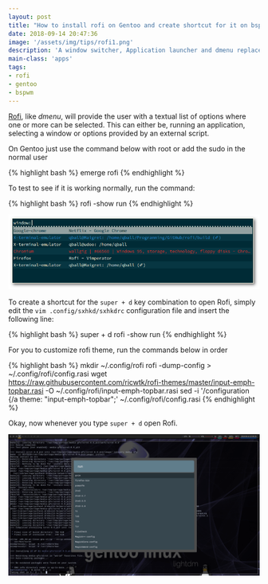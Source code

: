 ```yaml
---
layout: post
title: "How to install rofi on Gentoo and create shortcut for it on bspwm"
date: 2018-09-14 20:47:36
image: '/assets/img/tips/rofi1.png'
description: 'A window switcher, Application launcher and dmenu replacement.'
main-class: 'apps'
tags:
- rofi
- gentoo
- bspwm
---
```


[Rofi](https://github.com/DaveDavenport/rofi/), like *dmenu*, will provide the user with a textual list of options where one or more can be selected. This can either be, running an application, selecting a window or options provided by an external script.

On Gentoo just use the command below with root or add the sudo in the normal user

{% highlight bash %}
emerge rofi
{% endhighlight %}

To test to see if it is working normally, run the command:

{% highlight bash %}
rofi -show run
{% endhighlight %}

![Rofi](/assets/img/tips/rofi1.png "Rofi")

To create a shortcut for the `super + d` key combination to open Rofi, simply edit the `vim .config/sxhkd/sxhkdrc` configuration file and insert the following line:

{% highlight bash %}
super + d
	rofi -show run
{% endhighlight %}

For you to customize rofi theme, run the commands below in order

{% highlight bash %}
mkdir ~/.config/rofi
rofi -dump-config > ~/.config/rofi/config.rasi
wget https://raw.githubusercontent.com/ricwtk/rofi-themes/master/input-emph-topbar.rasi -O 
~/.config/rofi/input-emph-topbar.rasi
sed -i '/configuration {/a theme:  "input-emph-topbar";' ~/.config/rofi/config.rasi
{% endhighlight %}

Okay, now whenever you type `super + d` open Rofi.

![Rofi](/assets/img/tips/rofi2.png "Rofi")
